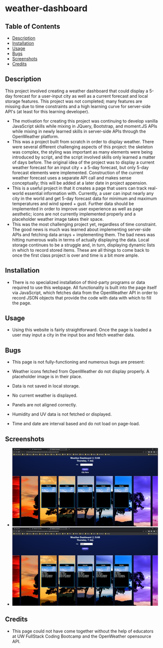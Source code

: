 # weather-dashboard

## Table of Contents

- [Description](#description)
- [Installation](#installation)
- [Usage](#Usage)
- [Bugs](#Bugs)
- [Screenshots](#screenshots)
- [Credits](#credits)

## Description

This project involved creating a weather dashboard that could display a 5-day forecast for a user-input city as well as a current forecast and local storage features. This project was not completed; many features are missing due to time constraints and a high learning curve for server-side API's (at least for this learning developer).

- The motivation for creating this project was continuing to develop vanilla JavaScript skills while mixing in JQuery, Bootstrap, and moment.JS APIs while mixing in newly learned skills in server-side APIs through the OpenWeather platform.
- This was a project built from scratch in order to display weather. There were several different challenging aspects of this project: the skeleton was complex, the styling was important as many elements were being introduced by script, and the script involved skills only learned a matter of days before. The original idea of the project was to display a current weather forecast for an input city + a 5-day forecast, but only 5-day forecast elements were implemented. Construction of the current weather forecast uses a separate API call and makes sense conceptually; this will be added at a later date in project appension.
- This is a useful project in that it creates a page that users can track real-world essential information with. Currently, a user can input nearly any city in the world and get 5-day forecast data for minimum and maximum temperatures and wind speed + gust. Further data should be implemented in order to improve user experience as well as page aesthetic; icons are not currently implemented properly and a placeholder weather image takes their space.
- This was the most challenging project yet, regardless of time constraint. The good news is much was learned about implementing server-side APIs and fetching data arrays + implementing them. The bad news was hitting numerous walls in terms of actually displaying the data. Local storage continues to be a struggle and, in turn, displaying dynamic lists in which to record stored items. These are all things to come back to once the first class project is over and time is a bit more ample.

## Installation

- There is no specialized installation of third-party programs or data required to use this webpage. All functionality is built into the page itself via JavaScript, which fetches data from the OpenWeather API in order to record JSON objects that provide the code with data with which to fill the page.

## Usage

- Using this website is fairly straightforward. Once the page is loaded a user may input a city in the input box and fetch weather data.

## Bugs

- This page is not fully-functioning and numerous bugs are present:

- Weather icons fetched from OpenWeather do not display properly. A placeholder image is in their place.
- Data is not saved in local storage.
- No current weather is displayed.
- Panels are not aligned correctly.
- Humidity and UV data is not fetched or displayed.
- Time and date are interval based and do not load on page-load.

## Screenshots

- ![Alt= Screenshot showing landing page.](/screenshot1.jpg)
- ![Alt= Screenshot showing fetched 5-day forecast for Seattle.](/screenshot2.jpg)

## Credits

- This page could not have come together without the help of educators at UW FullStack Coding Bootcamp and the OpenWeather opensource API.
